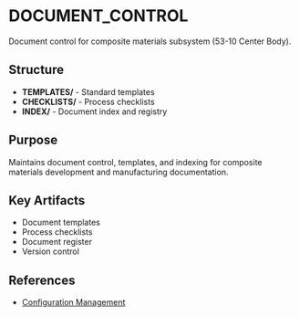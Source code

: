 # DOCUMENT_CONTROL

Document control for composite materials subsystem (53-10 Center Body).

## Structure

- **TEMPLATES/** - Standard templates
- **CHECKLISTS/** - Process checklists
- **INDEX/** - Document index and registry

## Purpose

Maintains document control, templates, and indexing for composite materials development and manufacturing documentation.

## Key Artifacts

- Document templates
- Process checklists
- Document register
- Version control

## References

- [Configuration Management](../../../../../../../../../../00-CONFIG/RULES.md)
